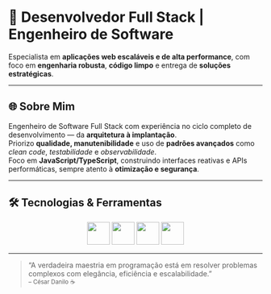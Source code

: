 # 🚀 Desenvolvedor Full Stack | Engenheiro de Software

Especialista em **aplicações web escaláveis e de alta performance**, com foco em **engenharia robusta**, **código limpo** e entrega de **soluções estratégicas**.

---

## 🌐 Sobre Mim

Engenheiro de Software Full Stack com experiência no ciclo completo de desenvolvimento — da **arquitetura à implantação**.  
Priorizo **qualidade, manutenibilidade** e uso de **padrões avançados** como *clean code*, *testabilidade* e *observabilidade*.  
Foco em **JavaScript/TypeScript**, construindo interfaces reativas e APIs performáticas, sempre atento à **otimização e segurança**.

---

## 🛠️ Tecnologias & Ferramentas

<p align="center">
  <img src="https://skillicons.dev/icons?i=react,typescript,javascript,tailwind" height="45" />
  <img src="https://skillicons.dev/icons?i=nodejs,express" height="45" />
  <img src="https://skillicons.dev/icons?i=postgres,prisma" height="45" />
  <img src="https://skillicons.dev/icons?i=docker,git,github,vite" height="45" />
</p>

---

> “A verdadeira maestria em programação está em resolver problemas complexos com elegância, eficiência e escalabilidade.”  
> <sub>– César Danilo ☕️</sub>
